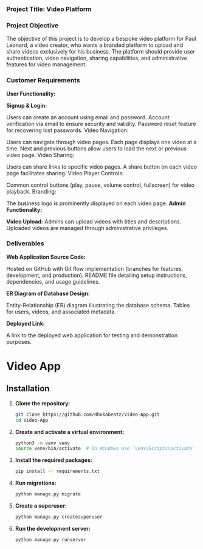 ### Project Title: Video Platform
### Project Objective
The objective of this project is to develop a bespoke video platform for Paul Leonard, a video creator, who wants a branded platform to upload and share videos exclusively for his business. The platform should provide user authentication, video navigation, sharing capabilities, and administrative features for video management.

### Customer Requirements
**User Functionality:**

**Signup & Login:**

Users can create an account using email and password.
Account verification via email to ensure security and validity.
Password reset feature for recovering lost passwords.
Video Navigation:

Users can navigate through video pages.
Each page displays one video at a time.
Next and previous buttons allow users to load the next or previous video page.
Video Sharing:

Users can share links to specific video pages.
A share button on each video page facilitates sharing.
Video Player Controls:

Common control buttons (play, pause, volume control, fullscreen) for video playback.
Branding:

The business logo is prominently displayed on each video page.
**Admin Functionality:**

**Video Upload:**
Admins can upload videos with titles and descriptions.
Uploaded videos are managed through administrative privileges.
### Deliverables
**Web Application Source Code:**

Hosted on GitHub with Git flow implementation (branches for features, development, and production).
README file detailing setup instructions, dependencies, and usage guidelines.

**ER Diagram of Database Design:**

Entity-Relationship (ER) diagram illustrating the database schema.
Tables for users, videos, and associated metadata.

**Deployed Link:**

A link to the deployed web application for testing and demonstration purposes.




# Video App

## Installation

1. **Clone the repository:**
   ```bash
   git clone https://github.com/dhokabeatz/Video-App.git
   cd Video-App
   ```

2. **Create and activate a virtual environment:**
   ```bash
   python3 -m venv venv
   source venv/bin/activate  # On Windows use `venv\Scripts\activate`
   ```

3. **Install the required packages:**
   ```bash
   pip install -r requirements.txt
   ```

4. **Run migrations:**
   ```bash
   python manage.py migrate
   ```

5. **Create a superuser:**
   ```bash
   python manage.py createsuperuser
   ```
 
6. **Run the development server:**
   ```bash
   python manage.py runserver
   ```
